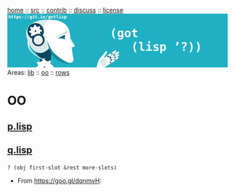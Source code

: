 

[home](http://git.io/gotlisp) :: [src](http://github.com/timm/lisp) :: [contrib](https://github.com/timm/lisp/blob/master/CONTRIBUTING.md) :: [discuss](https://github.com/timm/lisp/issues) :: [license](https://github.com/timm/lisp/blob/master/LICENSE)<br>
<a href="https://git.io/gotlisp"><img src="https://raw.githubusercontent.com/timm/lisp/master/etc/img/gotlisp.png"></a><br>
Areas: [lib](https://github.com/timm/lisp/tree/master/src/lib) :: 
[oo](https://github.com/timm/lisp/tree/master/src/oo)  :: 
[rows](https://github.com/timm/lisp/tree/master/src/rows)   

# OO




## [p.lisp](p.lisp)



## [q.lisp](q.lisp)


`? (obj first-slot &rest more-slots)`

-   From https://goo.gl/dqnmvH:
